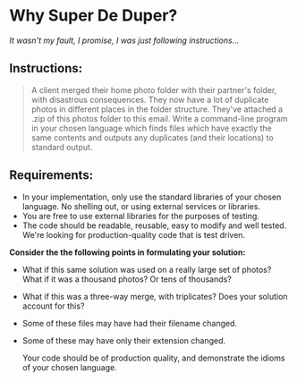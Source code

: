 # Why Super De Duper?

*It wasn't my fault, I promise, I was just following instructions...*

## Instructions:

> A client merged their home photo folder with their partner's folder, with disastrous consequences. They now have a lot of duplicate photos in different places in the folder structure.
> They've attached a .zip of this photos folder to this email.
> Write a command-line program in your chosen language which finds files which have exactly the same contents and outputs any duplicates (and their locations) to standard output.

## Requirements:

* In your implementation, only use the standard libraries of your chosen language. No shelling out, or using external services or libraries.
* You are free to use external libraries for the purposes of testing.
* The code should be readable, reusable, easy to modify and well tested. We're looking for production-quality code that is test driven.

**Consider the the following points in formulating your solution:**
* What if this same solution was used on a really large set of photos? What if it was a thousand photos? Or tens of thousands?
* What if this was a three-way merge, with triplicates? Does your solution account for this?
* Some of these files may have had their filename changed.
* Some of these may have only their extension changed.


    Your code should be of production quality, and demonstrate the idioms of your chosen language.

